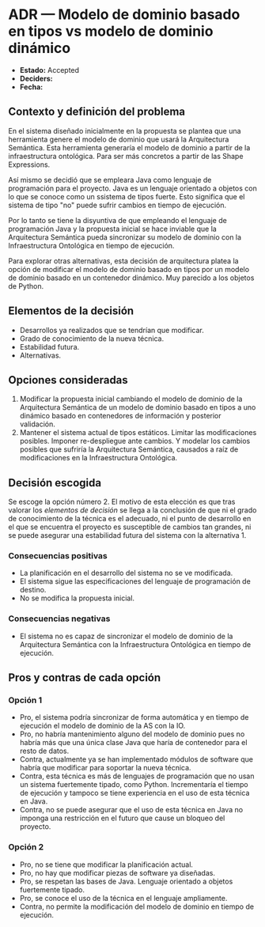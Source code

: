 # ADR — Modelo de dominio basado en tipos vs modelo de dominio dinámico

- **Estado:** Accepted
- **Deciders:**
- **Fecha:**

## Contexto y definición del problema

En el sistema diseñado inicialmente en la propuesta se plantea que una herramienta genere el modelo de dominio que usará la Arquitectura Semántica. Esta herramienta generaría el modelo de dominio a partir de la infraestructura ontológica. Para ser más concretos a partir de las Shape Expressions.

Así mismo se decidió que se empleara Java como lenguaje de programación para el proyecto. Java es un lenguaje orientado a objetos con lo que se conoce como un ssistema de tipos fuerte. Esto significa que el sistema de tipo "no" puede sufrir cambios en tiempo de ejecución.

Por lo tanto se tiene la disyuntiva de que empleando el lenguaje de programación Java y la propuesta inicial se hace inviable que la Arquitectura Semántica pueda sincronizar su modelo de dominio con la Infraestructura Ontológica en tiempo de ejecución.

Para explorar otras alternativas, esta decisión de arquitectura platea la opción de modificar el modelo de dominio basado en tipos por un modelo de dominio basado en un contenedor dinámico. Muy parecido a los objetos de Python.

## Elementos de la decisión

- Desarrollos ya realizados que se tendrían que modificar.
- Grado de conocimiento de la nueva técnica.
- Estabilidad futura.
- Alternativas.

## Opciones consideradas

1. Modificar la propuesta inicial cambiando el modelo de dominio de la Arquitectura Semántica de un modelo de dominio basado en tipos a uno dinámico basado en contenedores de información y posterior validación.
2. Mantener el sistema actual de tipos estáticos. Limitar las modificaciones posibles. Imponer re-despliegue ante cambios. Y modelar los cambios posibles que sufriría la Arquitectura Semántica, causados a raíz de modificaciones en la Infraestructura Ontológica.

## Decisión escogida

Se escoge la opción número 2. El motivo de esta elección es que tras valorar los *elementos de decisión* se llega a la conclusión de que ni el grado de conocimiento de la técnica es el adecuado, ni el punto de desarrollo en el que se encuentra el proyecto es susceptible de cambios tan grandes, ni se puede asegurar una estabilidad futura del sistema con la alternativa 1.

### Consecuencias positivas

- La planificación en el desarrollo del sistema no se ve modificada.
- El sistema sigue las especificaciones del lenguaje de programación de destino.
- No se modifica la propuesta inicial.

### Consecuencias negativas

- El sistema no es capaz de sincronizar el modelo de dominio de la Arquitectura Semántica con la Infraestructura Ontológica en tiempo de ejecución.

## Pros y contras de cada opción

### Opción 1

- Pro, el sistema podría sincronizar de forma automática y en tiempo de ejecución el modelo de dominio de la AS con la IO.
- Pro, no habría mantenimiento alguno del modelo de dominio pues no habría más que una única clase Java que haría de contenedor para el resto de datos.
- Contra, actualmente ya se han implementado módulos de software que habría que modificar para soportar la nueva técnica.
- Contra, esta técnica es más de lenguajes de programación que no usan un sistema fuertemente tipado, como Python. Incrementaría el tiempo de ejecución y tampoco se tiene experiencia en el uso de esta técnica en Java.
- Contra, no se puede asegurar que el uso de esta técnica en Java no imponga una restricción en el futuro que cause un bloqueo del proyecto.

### Opción 2

- Pro, no se tiene que modificar la planificación actual.
- Pro, no hay que modificar piezas de software ya diseñadas.
- Pro, se respetan las bases de Java. Lenguaje orientado a objetos fuertemente tipado.
- Pro, se conoce el uso de la técnica en el lenguaje ampliamente.
- Contra, no permite la modificación del modelo de dominio en tiempo de ejecución.